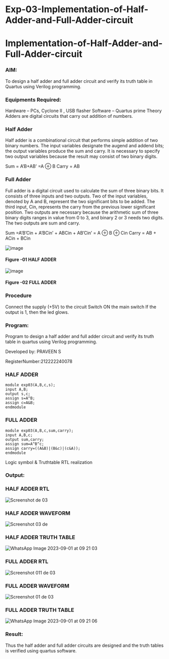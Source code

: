 # Exp-03-Implementation-of-Half-Adder-and-Full-Adder-circuit

# Implementation-of-Half-Adder-and-Full-Adder-circuit

### AIM:

To design a half adder and full adder circuit and verify its truth table in Quartus using Verilog programming.

### Equipments Required:

Hardware – PCs, Cyclone II , USB flasher
Software – Quartus prime
Theory
Adders are digital circuits that carry out addition of numbers.

### Half Adder

Half adder is a combinational circuit that performs simple addition of two binary numbers. The input variables designate the augend and addend bits; the output variables produce the sum and carry. It is necessary to specify two output variables because the result may consist of two binary digits.

Sum = A’B+AB’ =A ⊕ B Carry = AB

### Full Adder

Full adder is a digital circuit used to calculate the sum of three binary bits. It consists of three inputs and two outputs. Two of the input variables, denoted by A and B, represent the two significant bits to be added. The third input, Cin, represents the carry from the previous lower significant position. Two outputs are necessary because the arithmetic sum of three binary digits ranges in value from 0 to 3, and binary 2 or 3 needs two digits. The two outputs are sum and carry.

Sum =A’B’Cin + A’BCin’ + ABCin + AB’Cin’ = A ⊕ B ⊕ Cin Carry = AB + ACin + BCin

 ![image](https://user-images.githubusercontent.com/36288975/163552156-a13e5a56-c638-4110-97d9-8896907c8d25.png)

#### Figure -01 HALF ADDER 


![image](https://user-images.githubusercontent.com/36288975/163552057-b3547877-6d07-45b4-b7e0-bcfebfad9e1d.png)

#### Figure -02 FULL ADDER 

### Procedure

Connect the supply (+5V) to the circuit
Switch ON the main switch
If the output is 1, then the led glows.

### Program:

Program to design a half adder and full adder circuit and verify its truth table in quartus using Verilog programming.

Developed by: PRAVEEN S

RegisterNumber:212222240078

### HALF ADDER
```
module exp03(A,B,c,s);
input A,B;
output s,c;
assign s=A^B;
assign c=A&B;
endmodule
```
### FULL ADDER
```
module exp03(A,B,c,sum,carry);
input A,B,c;
output sum,carry;
assign sum=A^B^c;
assign carry=((A&B)|(B&c)|(c&A));
endmodule
```
Logic symbol & Truthtable
RTL realization

### Output:

### HALF ADDER RTL

![Screenshot de 03](https://github.com/sanjaythiyagarajan/Exp-02-Implementation-of-Half-Adder-and-Full-Adder-circuit/assets/119409242/9634dd29-76e3-4de6-a075-f7ab2adc0d7f)

### HALF ADDER WAVEFORM

![Screenshot 03 de](https://github.com/sanjaythiyagarajan/Exp-02-Implementation-of-Half-Adder-and-Full-Adder-circuit/assets/119409242/74c94ec0-79d2-407a-9100-33c0a3843e99)

### HALF ADDER TRUTH TABLE 

![WhatsApp Image 2023-09-01 at 09 21 03](https://github.com/sanjaythiyagarajan/Exp-02-Implementation-of-Half-Adder-and-Full-Adder-circuit/assets/119409242/2d293c52-c6c1-4bd8-b7b4-f548d52e1523)

### FULL ADDER RTL

![Screenshot 011 de 03 ](https://github.com/sanjaythiyagarajan/Exp-02-Implementation-of-Half-Adder-and-Full-Adder-circuit/assets/119409242/7c2c149b-1d5d-4609-a385-2af1a8afbc7a)

### FULL ADDER WAVEFORM

![Screenshot 01 de 03](https://github.com/sanjaythiyagarajan/Exp-02-Implementation-of-Half-Adder-and-Full-Adder-circuit/assets/119409242/be6ebad6-10b9-4dc7-8637-93593e364ab4)

### FULL ADDER TRUTH TABLE 

![WhatsApp Image 2023-09-01 at 09 21 06](https://github.com/sanjaythiyagarajan/Exp-02-Implementation-of-Half-Adder-and-Full-Adder-circuit/assets/119409242/44492473-fd74-4eb1-861e-19a51e9473d5)

### Result:

Thus the half adder and full adder circuits are designed and the truth tables is verified using quartus software.
